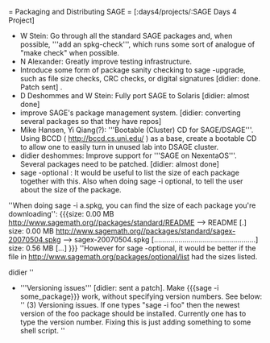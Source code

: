 = Packaging and Distributing SAGE =
[:days4/projects/:SAGE Days 4 Project]

 * W Stein: Go through all the standard SAGE packages and, when possible, '''add an spkg-check''', which runs some sort of analogue of "make check" when possible.
 * N Alexander: Greatly improve testing infrastructure.
 * Introduce some form of package sanity checking to sage -upgrade, such as file size checks, CRC checks, or digital signatures [didier: done. Patch sent] .
 * D Deshommes and W Stein: Fully port SAGE to Solaris [didier: almost done]
 * improve SAGE's package management system. [didier: converting several packages so that they have repos]
 * Mike Hansen, Yi Qiang(?): '''Bootable (Cluster) CD for SAGE/DSAGE'''.  Using BCCD ( http://bccd.cs.uni.edu/ ) as a base, create a bootable CD to allow one to easily turn in unused lab into DSAGE cluster.
 * didier deshommes: Improve support for '''SAGE on NexentaOS'''. Several packages need to be patched. [didier: almost done]
 * sage -optional : It would be useful to list the size of each package together with this. Also when doing sage -i optional, to tell the user about the size of the package.


''When doing sage -i a.spkg, you can find the size of each package you're downloading'':
{{{size:  0.00  MB
http://www.sagemath.org//packages/standard/README --> README
[.]
size:  0.00  MB
http://www.sagemath.org//packages/standard/sagex-20070504.spkg --> sagex-20070504.spkg
[..................................................]
size:  0.56  MB
[...]
}}}
''However for sage -optional, it would be better if the file in http://www.sagemath.org/packages/optional/list had the sizes listed.

didier
''

 * '''Versioning issues''' [didier: sent a patch]. Make {{{sage -i some_package}}} work, without specifying version numbers. See below:
 ''
   (3) Versioning issues.  If one types "sage -i foo" then the newest version
     of the foo package should be installed.  Currently one has to type the
     version number.  Fixing this is just adding something to some shell script.
''   

